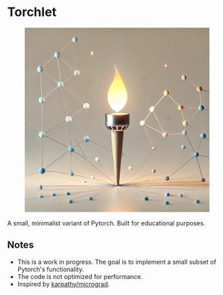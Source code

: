# Torchlet

<div align="center">
  <figure>
    <img alt="torchlet_logo" src="assets/torchlet.png">
  </figure>
</div>


A small, minimalist variant of Pytorch. Built for educational purposes.

## Notes
- This is a work in progress. The goal is to implement a small subset of Pytorch's functionality.
- The code is not optimized for performance.
- Inspired by [karpathy/micrograd](https://github.com/karpathy/micrograd).
